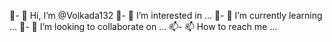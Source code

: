 👋- 👋 Hi, I’m @Volkada132
👀- 👀 I’m interested in ...
🌱- 🌱 I’m currently learning ...
💞- 💞️ I’m looking to collaborate on ...
📫- 📫 How to reach me ...

<!---
Volkada132/Volkada132 is a ✨ special ✨ repository because its `README.md` (this file) appears on your GitHub profile.
You can click the Preview link to take a look at your changes.
--->
